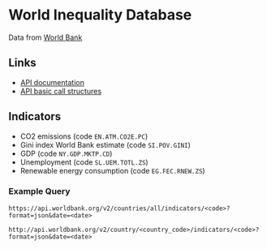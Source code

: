 # World Inequality Database

Data from [World Bank](https://www.worldbank.org)

## Links

- [API documentation](https://datahelpdesk.worldbank.org/knowledgebase/topics/125589-developer-information)
- [API basic call structures](https://datahelpdesk.worldbank.org/knowledgebase/articles/898581-api-basic-call-structures)

## Indicators

- CO2 emissions (code `EN.ATM.CO2E.PC`)
- Gini index World Bank estimate (code `SI.POV.GINI`)
- GDP (code `NY.GDP.MKTP.CD`)
- Unemployment (code `SL.UEM.TOTL.ZS`)
- Renewable energy consumption (code `EG.FEC.RNEW.ZS`)

### Example Query

`https://api.worldbank.org/v2/countries/all/indicators/<code>?format=json&date=<date>`

`http://api.worldbank.org/v2/country/<country_code>/indicators/<code>?format=json&date=<date>`
